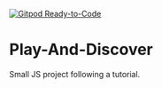 [![Gitpod Ready-to-Code](https://img.shields.io/badge/Gitpod-Ready--to--Code-blue?logo=gitpod)](https://gitpod.io/#https://github.com/betahope/Play-And-Discover) 

# Play-And-Discover
Small JS project following a tutorial.
